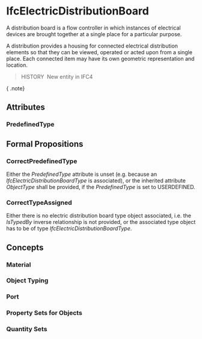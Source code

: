 # IfcElectricDistributionBoard

A distribution board is a flow controller in which instances of electrical devices are brought together at a single place for a particular purpose.

A distribution provides a housing for connected electrical distribution elements so that they can be viewed, operated or acted upon from a single place. Each connected item may have its own geometric representation and location.

> HISTORY&nbsp; New entity in IFC4

{ .note}
>

## Attributes

### PredefinedType


## Formal Propositions

### CorrectPredefinedType
Either the _PredefinedType_ attribute is unset (e.g. because an _IfcElectricDistributionBoardType_ is associated), or the inherited attribute _ObjectType_ shall be provided, if the _PredefinedType_ is set to USERDEFINED.

### CorrectTypeAssigned
Either there is no electric distribution board type object associated, i.e. the _IsTypedBy_ inverse relationship is not provided, or the associated type object has to be of type _IfcElectricDistributionBoardType_.

## Concepts

### Material


### Object Typing


### Port


### Property Sets for Objects


### Quantity Sets


